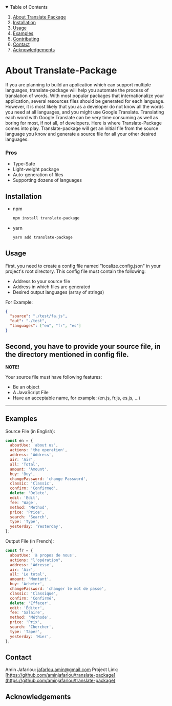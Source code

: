 <!-- TABLE OF CONTENTS -->
<details open="open">
  <summary>Table of Contents</summary>
  <ol>
    <li>
      <a href="#about-translate-package">About Translate Package</a>
    </li>
    <li>
      <a href="#installation">Installation</a>
    </li>
    <li><a href="#usage">Usage</a></li>
    <li><a href="#examples">Examples</a></li>
    <li><a href="#contributing">Contributing</a></li>
    <li><a href="#contact">Contact</a></li>
    <li><a href="#acknowledgements">Acknowledgements</a></li>
  </ol>
</details>

<!-- ABOUT THE PROJECT -->

# About Translate-Package

If you are planning to build an application which can support multiple languages, translate-package will help you automate the process of translation of words.
With most popular packages that internationalize your application, several resources files should be generated for each language. However, it is most likely that you as a developer do not know all the words you need at all languages, and you might use Google Translate. Translating each word with Google Translate can be very time consuming as well as boring for most, if not all, of developers.
Here is where Translate-Package comes into play. Translate-package will get an initial file from the source language you know and generate a source file for all your other desired languages.

### Pros

- Type-Safe
- Light-weight package
- Auto-generation of files
- Supporting dozens of languages

## Installation

- npm

  ```sh
  npm install translate-package
  ```

- yarn
  ```sh
  yarn add translate-package
  ```

## Usage

First, you need to create a config file named "localize.config.json" in your project's root directory.
This config file must contain the following:

- Address to your source file
- Address in which files are generated
- Desired output languages (array of strings)

For Example:

```json
{
  "source": "./test/fa.js",
  "out": "./test",
  "languages": ["en", "fr", "es"]
}
```

## Second, you have to provide your source file, in the directory mentioned in config file.

**NOTE!**

Your source file must have following features:

- Be an object
- A JavaScript File
- Have an acceptable name, for example: (en.js, fr.js, es.js, ...)

---

## Examples

Source File (in English):

```js
const en = {
  aboutUse: 'about us',
  actions: 'the operation',
  address: 'Address',
  air: 'Air',
  all: 'Total',
  amount: 'Amount',
  buy: 'Buy',
  changePassword: 'change Password',
  classic: 'Classic',
  confirm: 'Confirmed',
  delete: 'Delete',
  edit: 'Edit',
  fee: 'Wage',
  method: 'Method',
  price: 'Price',
  search: 'Search',
  type: 'Type',
  yesterday: 'Yesterday',
};
```

Output File (in French):

```js
const fr = {
  aboutUse: 'à propos de nous',
  actions: "l'opération",
  address: 'Adresse',
  air: 'Air',
  all: 'Le total',
  amount: 'Montant',
  buy: 'Acheter',
  changePassword: 'changer le mot de passe',
  classic: 'Classique',
  confirm: 'Confirmé',
  delete: 'Effacer',
  edit: 'Éditer',
  fee: 'Salaire',
  method: 'Méthode',
  price: 'Prix',
  search: 'Chercher',
  type: 'Taper',
  yesterday: 'Hier',
};
```

<!-- CONTACT -->

## Contact

Amin Jafarlou: jafarlou.amin@gmail.com
Project Link: [https://github.com/aminjafarlou/translate-package](https://github.com/aminjafarlou/translate-package)

<!-- ACKNOWLEDGEMENTS -->

## Acknowledgements
